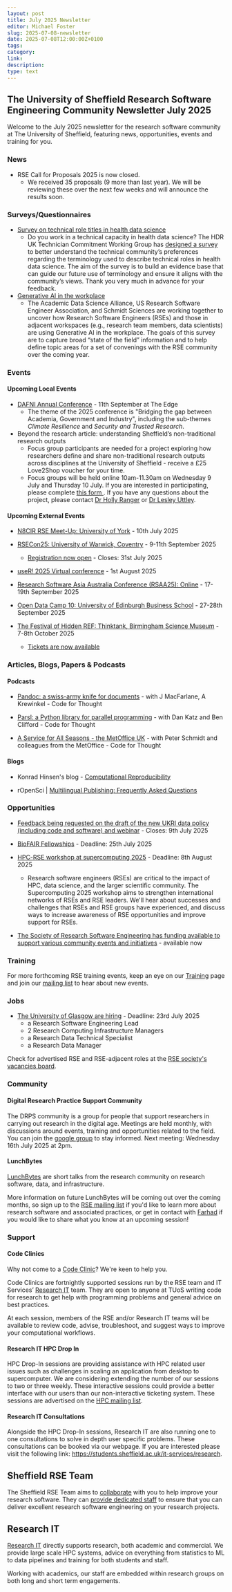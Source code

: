 ```yaml
---
layout: post
title: July 2025 Newsletter
editor: Michael Foster
slug: 2025-07-08-newsletter
date: 2025-07-08T12:00:00Z+0100
tags:
category:
link:
description:
type: text
---
```



## The University of Sheffield Research Software Engineering Community Newsletter July 2025

Welcome to the July 2025 newsletter for the research software community at The University of Sheffield, featuring news, opportunities, events and training for you.

### News

- RSE Call for Proposals 2025 is now closed.
    - We received 35 proposals (9 more than last year). We will be reviewing these over the next few weeks and will announce the results soon.

### Surveys/Questionnaires
- [Survey on technical role titles in health data science](https://www.software.ac.uk/news/hdr-uk-launches-survey-about-technical-roles-health-data-science)
  - Do you work in a technical capacity in health data science? The HDR UK Technician Commitment Working Group has [designed a survey](https://www.surveymonkey.com/r/5MT63FM) to better understand the technical community’s preferences regarding the terminology used to describe technical roles in health data science. The aim of the survey is to build an evidence base that can guide our future use of terminology and ensure it aligns with the community’s views. Thank you very much in advance for your feedback.
- [Generative AI in the workplace](https://form.jotform.com/251737608797069)
  - The Academic Data Science Alliance, US Research Software Engineer Association, and Schmidt Sciences are working together to uncover how Research Software Engineers (RSEs) and those in adjacent workspaces (e.g., research team members, data scientists) are using Generative AI in the workplace. The goals of this survey are to capture broad “state of the field” information and to help define topic areas for a set of convenings with the RSE community over the coming year.

### Events

#### Upcoming Local Events
- [DAFNI Annual Conference](https://www.dafni.ac.uk/annual-conference-2025/) - 11th September at The Edge
  - The theme of the 2025 conference is "Bridging the gap between Academia, Government and Industry", including the sub-themes _Climate Resilience_ and _Security and Trusted Research_.
- Beyond the research article: understanding Sheffield’s non-traditional research outputs
  - Focus group participants are needed for a project exploring how researchers define and share non-traditional research outputs across disciplines at the University of Sheffield - receive a £25 Love2Shop voucher for your time.
  - Focus groups will be held online 10am-11.30am on Wednesday 9 July and Thursday 10 July. If you are interested in participating, please complete [this form ](https://forms.gle/8fH6sCWaP7GBEZcf8). If you have any questions about the project, please contact [Dr Holly Ranger](mailto:h.ranger@sheffield.ac.uk) or [Dr Lesley Uttley](mailto:l.uttley@sheffield.ac.uk).


#### Upcoming External Events

- [N8CIR RSE Meet-Up: University of York](https://n8cir.org.uk/) - 10th July 2025

- [RSECon25: University of Warwick, Coventry](https://rsecon25.society-rse.org) - 9-11th September 2025
    - [Registration now open](https://rsecon25.society-rse.org/registration/) - Closes: 31st July 2025

- [useR! 2025 Virtual conference](https://user2025.r-project.org/) - 1st August 2025

- [Research Software Asia Australia Conference (RSAA25): Online](https://rseaa.org/) - 17-19th September 2025

- [Open Data Camp 10: University of Edinburgh Business School](https://www.odcamp.uk/) - 27-28th September 2025

- [The Festival of Hidden REF: Thinktank, Birmingham Science Museum](https://hidden-ref.org/the-festival-of-hidden-ref/) - 7-8th October 2025
    - [Tickets are now available](https://www.eventbrite.com/e/the-festival-of-hidden-ref-tickets-1316006052529?aff=oddtdtcreator)


### Articles, Blogs, Papers & Podcasts

<!-- #### Surveys -->

#### Podcasts

- [Pandoc: a swiss-army knife for documents](https://codeforthought.buzzsprout.com/1326658/episodes/17150221-en-pandoc-a-swiss-army-knife-for-documents-with-j-macfarlane-a-krewinkel) - with J MacFarlane, A Krewinkel - Code for Thought

- [Parsl: a Python library for parallel programming](https://codeforthought.buzzsprout.com/1326658/episodes/17238952-en-parsl-a-python-library-for-parallel-programming-with-dan-katz-and-ben-clifford) - with Dan Katz and Ben Clifford - Code for Thought

- [A Service for All Seasons - the MetOffice UK](https://codeforthought.buzzsprout.com/1326658/episodes/17395352-en-a-service-for-all-seasons-the-metoffice-uk) - with Peter Schmidt and colleagues from the MetOffice - Code for Thought

#### Blogs
- Konrad Hinsen's blog - [Computational Reproducibility](https://blog.khinsen.net/posts/2025/06/20/computational-reproducibility.html)

- rOpenSci | [Multilingual Publishing: Frequently Asked Questions](https://ropensci.org/blog/2025/06/23/translation-faq/)

<!-- #### Papers -->

<!-- #### Research Software Practice -->

<!-- #### Open research -->

### Opportunities
- [Feedback being requested on the draft of the new UKRI data policy (including code and software) and webinar](https://engagementhub.ukri.org/ukri-openresearch/developing-ukris-research-data-policy/) - Closes: 9th July 2025

- [BioFAIR Fellowships](https://biofair.uk/biofair-fellowship-programme/) - Deadline: 25th July 2025

- [HPC-RSE workshop at supercomputing 2025](https://us-rse.org/rse-hpc-2025/call/) - Deadline: 8th August 2025
  - Research software engineers (RSEs) are critical to the impact of HPC, data science, and the larger scientific community. The Supercomputing 2025 workshop aims to strengthen international networks of RSEs and RSE leaders. We'll hear about successes and challenges that RSEs and RSE groups have experienced, and discuss ways to increase awareness of RSE opportunities and improve support for RSEs.

- [The Society of Research Software Engineering has funding available to support various community events and initiatives](https://society-rse.org/policy-for-socrse-events-and-initiatives-grant/) - available now

### Training

For more forthcoming RSE training events, keep an eye on our
[Training](https://rse.shef.ac.uk/training/) page and join our [mailing
list](https://groups.google.com/a/sheffield.ac.uk/g/rse-group) to hear about new events.

### Jobs

- [The University of Glasgow are hiring](https://www.gla.ac.uk/explore/jobs/appointments/researchcomputingrecruitment/) - Deadline: 23rd July 2025
  - a Research Software Engineering Lead
  - 2 Research Computing Infrastructure Managers
  - a Research Data Technical Specialist
  - a Research Data Manager


Check for advertised RSE and RSE-adjacent roles at the [RSE society's vacancies board](https://society-rse.org/careers/vacancies/).


### Community

#### Digital Research Practice Support Community

The DRPS community is a group for people that support researchers in carrying out research in the digital age. Meetings are held monthly, with discussions around events, training and opportunities related to the field. You can join the [google group](https://groups.google.com/u/1/a/sheffield.ac.uk/g/digital-research-practice-support-community-group/about) to stay informed.
Next meeting: Wednesday 16th July 2025 at 2pm.

#### LunchBytes

[LunchBytes](https://rse.shef.ac.uk/community/lunch-bytes/) are short talks from the research community on research software, data, and infrastructure.

More information on future LunchBytes will be coming out over the coming months, so sign up to the [RSE mailing list](https://groups.google.com/a/sheffield.ac.uk/g/RSE-group) if you'd like to learn more about research software and associated practices, or get in contact with [Farhad](mailto:farhad.allian@sheffield.ac.uk) if you would like to share what you know at an upcoming session!

### Support

#### Code Clinics

Why not come to a [Code Clinic](https://rse.shef.ac.uk/support/code-clinic/)? We're keen to help you.

Code Clinics are fortnightly supported sessions run by the RSE team and IT Services’ [Research
IT](https://www.sheffield.ac.uk/it-services/research) team. They are open to anyone at TUoS writing code for research to
get help with programming problems and general advice on best practices.

At each session, members of the RSE and/or Research IT teams will be available to review code, advise, troubleshoot, and
suggest ways to improve your computational workflows.

#### Research IT HPC Drop In

HPC Drop-In sessions are providing assistance with HPC related user issues such as challenges in scaling an application
from desktop to supercomputer. We are considering extending the number of our sessions to two or three weekly. These
interactive sessions could provide a better interface with our users than our non-interactive ticketing system. These
sessions are advertised on the [HPC mailing list](https://groups.google.com/u/1/a/sheffield.ac.uk/g/hpc).

#### Research IT Consultations

Alongside the HPC Drop-In sessions, Research IT are also running one to one consultations to solve in depth user
specific problems. These consultations can be booked via our webpage. If you are interested please visit the following
link: <https://students.sheffield.ac.uk/it-services/research>.

## Sheffield RSE Team

The Sheffield RSE Team aims to [collaborate](https://rse.shef.ac.uk/collaboration/) with you to help improve your
research software. They can [provide dedicated staff](https://rse.shef.ac.uk/collaboration/provision/) to ensure that
you can deliver excellent research software engineering on your research projects.

## Research IT

[Research IT](https://students.sheffield.ac.uk/it-services/research) directly supports research, both academic and
commercial.  We provide large scale HPC systems, advice on everything from statistics to ML to data pipelines and
training for both students and staff.

Working with academics, our staff are embedded within research groups on both long and short term engagements.
